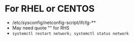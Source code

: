 # For RHEL or CENTOS
- /etc/sysconfig/netconfig-script/ifcfg-**
- May need quote "" for RHS
- `systemctl restart network; systemctl status network`
